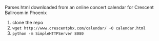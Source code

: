 Parses html downloaded from an online concert calendar for Crescent Ballroom in
Phoenix

1. clone the repo
2. `wget http://www.crescentphx.com/calendar/ -O calendar.html`
3. `python -m SimpleHTTPServer 8080`
